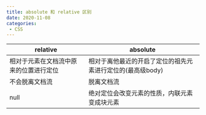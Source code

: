 ```yaml
---
title: absolute 和 relative 区别
date: 2020-11-08
categories:
 - CSS
---
```


relative | absolute
---|---
相对于元素在文档流中原来的位置进行定位 | 相对于离他最近的开启了定位的祖先元素进行定位的(最高级body)
不会脱离文档流 | 脱离文档流
null|绝对定位会改变元素的性质，内联元素变成块元素
